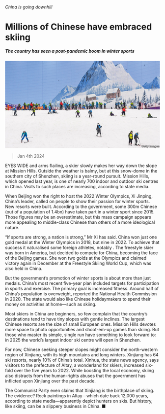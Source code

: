###### China is going downhill

# Millions of Chinese have embraced skiing 

##### The country has seen a post-pandemic boom in winter sports 

![image](images/20240106_CNP002.jpg) 

> Jan 4th 2024 

EYES WIDE and arms flailing, a skier slowly makes her way down the slope at Mission Hills. Outside the weather is balmy, but at this snow-dome in the southern city of Shenzhen, skiing is a year-round pursuit. Mission Hills, which opened last year, is one of nearly 700 indoor and outdoor ski centres in China. Visits to such places are increasing, according to state media.

When Beijing won the right to host the 2022 Winter Olympics, Xi Jinping, China’s leader, called on people to show their passion for winter sports. New resorts were built. According to the government, some 300m Chinese (out of a population of 1.4bn) have taken part in a winter sport since 2015. Those figures may be an overestimate, but this mass campaign appears more appealing to middle-class Chinese than others of a more ideological nature.

“If sports are strong, a nation is strong,” Mr Xi has said. China won just one gold medal at the Winter Olympics in 2018, but nine in 2022. To achieve that success it naturalised some foreign athletes, notably . The freestyle skier was born in America, but decided to compete for China, becoming the face of the Beijing games. She won two golds at the Olympics and claimed victory again in December at the Freestyle Skiing World Cup, which was also held in China.

But the government’s promotion of winter sports is about more than just medals. China’s most recent five-year plan included targets for participation in sports and exercise. The primary goal is increased fitness. Around half of China’s population is overweight, reported the National Health Commission in 2020. The state would also like Chinese holidaymakers to spend their money on activities at home—such as skiing.

Most skiers in China are beginners, so few complain that the country’s destinations tend to have tiny slopes with gentle inclines. The largest Chinese resorts are the size of small European ones. Mission Hills devotes more space to photo opportunities and shoot-em-up games than skiing. But those who master its simple, single run have something to look forward to: in 2025 the world’s largest indoor ski centre will open in Shenzhen.

For now, Chinese seeking steeper slopes might consider the north-western region of Xinjiang, with its high mountains and long winters. Xinjiang has 64 ski resorts, nearly 10% of China’s total. Xinhua, the state news agency, says visitors to the prefecture of Altay, a wonderland for skiers, increased six-fold over the five years to 2022. While boosting the local economy, skiing also distracts from the human-rights abuses that the government has inflicted upon Xinjiang over the past decade.

The Communist Party even claims that Xinjiang is the birthplace of skiing. The evidence? Rock paintings in Altay—which date back 12,000 years, according to state media—apparently depict hunters on skis. But history, like skiing, can be a slippery business in China. ■


